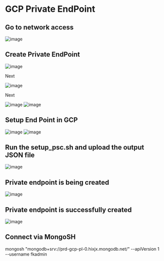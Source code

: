 # GCP Private EndPoint

## Go to network access

![image](https://github.com/user-attachments/assets/09634723-7e36-47b8-860c-33f883c12bfa)

## Create Private EndPoint

![image](https://github.com/user-attachments/assets/9360dfdf-1e00-4431-a86a-09d1bbd93282)

Next 

![image](https://github.com/user-attachments/assets/7e179d3a-9687-4c85-9275-fae7394cdf3a)

Next

![image](https://github.com/user-attachments/assets/816b587d-c1fd-49e7-80bf-d36a7cd0ec06)
![image](https://github.com/user-attachments/assets/dd678dd3-e825-43cc-b516-a48ed3295413)

## Setup End Point in GCP

![image](https://github.com/user-attachments/assets/09c0fb7a-7e63-412c-a005-1a91ae878cc3)
![image](https://github.com/user-attachments/assets/c46e5aae-4823-4629-9b9a-6a3806f7a93d)

## Run the setup_psc.sh and upload the output JSON file 

![image](https://github.com/user-attachments/assets/102e606f-1b8c-48a7-a9cd-8f28eb9783bf)

## Private endpoint is being created

![image](https://github.com/user-attachments/assets/05c7dcc0-d623-4a1a-afb3-cbd7a1396838)

## Private endpoint is successfully created

![image](https://github.com/user-attachments/assets/4cf08060-cdfe-4e01-bf69-1b3436974349)

## Connect via MongoSH

mongosh "mongodb+srv://prd-gcp-pl-0.hixjx.mongodb.net/" --apiVersion 1 --username fkadmin 



